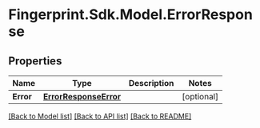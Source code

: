 # Fingerprint.Sdk.Model.ErrorResponse
## Properties

Name | Type | Description | Notes
------------ | ------------- | ------------- | -------------
**Error** | [**ErrorResponseError**](ErrorResponseError.md) |  | [optional] 

[[Back to Model list]](../README.md#documentation-for-models) [[Back to API list]](../README.md#documentation-for-api-endpoints) [[Back to README]](../README.md)

